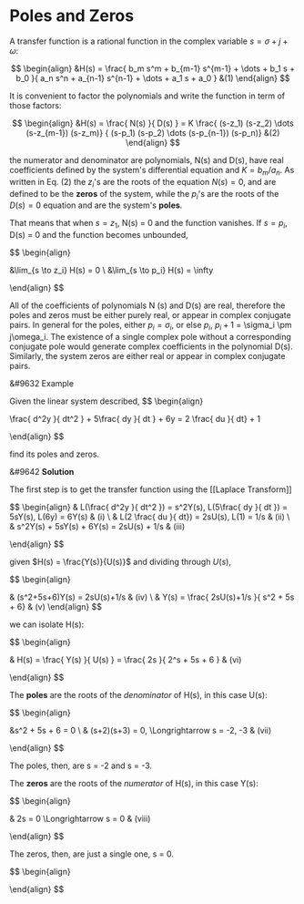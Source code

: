 # Poles and Zeros

A transfer function is a rational function in the complex variable $s = \sigma + j + \omega$:

$$
\begin{align}
&H(s) = \frac{ b_m s^m + b_{m-1} s^{m-1} + \dots + b_1 s + b_0 }{ a_n s^n + a_{n-1} s^{n-1} + \dots + a_1 s + a_0 }
&(1)
\end{align}
$$

It is convenient to factor the polynomials and write the function in term of those factors:

$$
\begin{align}
&H(s) = \frac{ N(s) }{ D(s) } = K \frac{ (s-z_1) (s-z_2) \dots (s-z_{m-1}) (s-z_m)}
{ (s-p_1) (s-p_2) \dots (s-p_{n-1}) (s-p_n)} &(2)
\end{align}
$$

the numerator and denominator are polynomials, N(s) and D(s), have real coefficients defined by
the system's differential equation and $K=b_m/a_n$. As written in Eq. (2) the $z_i$'s are the
roots of the equation $N(s) = 0$, and are defined to be the **zeros** of the system, while
the $p_i$'s are the roots of the $D(s) = 0$ equation and are the system's **poles**.

That means that when $s = z_1$, N(s) = 0 and the function vanishes. If $s = p_i$, D(s) = 0
and the function becomes unbounded,

$$
\begin{align}

&\lim_{s \to z_i} H(s) = 0
\\
&\lim_{s \to p_i}  H(s) = \infty

\end{align}
$$

All of the coefficients of polynomials N (s) and D(s) are real, therefore the poles and zeros must
be either purely real, or appear in complex conjugate pairs. In general for the poles, either $p_i = \sigma_i$,
or else $p_i$, $p_i+1$ = \sigma_i \pm j\omega_i. The existence of a single complex pole without a corresponding conjugate
pole would generate complex coefficients in the polynomial D(s). Similarly, the system zeros are
either real or appear in complex conjugate pairs.


&#9632 Example

Given the linear system described,
$$
\begin{align}

\frac{ d^2y }{ dt^2 } + 5\frac{ dy }{ dt } + 6y = 2 \frac{ du }{ dt} + 1

\end{align}
$$

find its poles and zeros.

&#9642 **Solution**

The first step is to get the transfer function using the [[Laplace Transform]]

$$
\begin{align}
& L(\frac{ d^2y }{ dt^2 }) = s^2Y(s), L(5\frac{ dy }{ dt }) = 5sY(s), L(6y) = 6Y(s)
& (i)
\\
& L(2 \frac{ du }{ dt}) = 2sU(s), L(1) = 1/s
& (ii)
\\
& s^2Y(s) + 5sY(s) + 6Y(s) = 2sU(s) + 1/s
& (iii)

\end{align}
$$


given $H(s) = \frac{Y(s)}{U(s)}$ and dividing through $U(s)$,

$$
\begin{align}

& (s^2+5s+6)Y(s) = 2sU(s)+1/s & (iv)
\\
& Y(s) = \frac{ 2sU(s)+1/s }{ s^2 + 5s + 6}
& (v)
\end{align}
$$

we can isolate H(s):

$$
\begin{align}

& H(s) = \frac{ Y(s) }{ U(s) } = \frac{ 2s }{ 2^s + 5s + 6 } 
& (vi)

\end{align}
$$


The **poles** are the roots of the _denominator_ of H(s), in this case U(s):

$$
\begin{align}

&s^2 + 5s + 6 = 0
\\
& (s+2)(s+3) = 0, \Longrightarrow s = -2, -3
& (vii)

\end{align}
$$

The poles, then, are s = -2 and s = -3.

The **zeros** are the roots of the _numerator_ of H(s), in this case Y(s):

$$
\begin{align}

& 2s = 0 \Longrightarrow s = 0
& (viii)

\end{align}
$$

The zeros, then, are just a single one, s = 0.



$$
\begin{align}

\end{align}
$$



